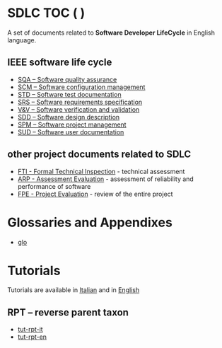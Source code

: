 # SDLC TOC ( )
<!--
Considering [software development process](https://www.wikidata.org/wiki/Q2904257) 
that [is a facet of](https://www.wikidata.org/wiki/Property:P1269)
[software development](https://www.wikidata.org/wiki/Q638608) 
which [International Standard Industrial Classification code Rev.4](https://www.wikidata.org/wiki/Property:P1796) is
6201 -->
<!--
https://en.wikipedia.org/wiki/IEEE_12207
https://en.wikipedia.org/wiki/Software_development_process
https://en.wikipedia.org/wiki/Software_release_life_cycle
-->
A set of documents related to **Software Developer LifeCycle** in English language.
## IEEE software life cycle
- [SQA – Software quality assurance](./sqa.md)           <!-- IEEE  730 --> 
- [SCM – Software configuration management](./scm.md)    <!-- IEEE  828 -->
- [STD – Software test documentation](./std,md)          <!-- IEEE  829 -->
- [SRS – Software requirements specification](./srs.md)  <!-- IEEE  830 -->
- [V&V – Software verification and validation](./vav.md) <!-- IEEE 1012 -->
- [SDD – Software design description](./sdd.md)          <!-- IEEE 1016 -->
- [SPM – Software project management](./spm.md)          <!-- IEEE 1058 -->
- [SUD – Software user documentation](./sud.md)          <!-- IEEE 1063 -->
## other project documents related to SDLC
- [FTI - Formal Technical Inspection](./fti.md) - technical assessment
- [ARP - Assessment Evaluation](./arp.md) - assessment of reliability and performance of software
- [FPE - Project Evaluation](./fpe.md) - review of the entire project

# Glossaries and Appendixes
- [glo](./glo.md)

# Tutorials
Tutorials are available in [Italian](tut-it.md) and in [English](tut-en.md)
## RPT – reverse parent taxon 
- [tut-rpt-it](./tut-rpt-it.md)  
- [tut-rpt-en](./tut-rpt-ed.md)
